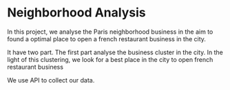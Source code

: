 # Neighborhood Analysis

In this project, we analyse the Paris neighborhood business in the aim to found a optimal place to open a french restaurant business in the city.

It have two part. The first part analyse the business cluster in the city. In the light of this clustering, we look for a best place in the city to open french restaurant business

We use API to collect our data.
